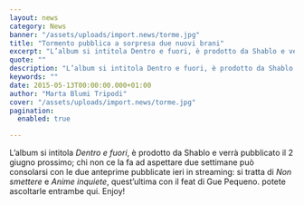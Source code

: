 ```yaml
---
layout: news
category: News
banner: "/assets/uploads/import.news/torme.jpg"
title: "Tormento pubblica a sorpresa due nuovi brani"
excerpt: "L’album si intitola Dentro e fuori, è prodotto da Shablo e verrà pubblicato il 2 giugno prossimo; chi non ce la fa ad aspettare due settimane può consolarsi con le due anteprime pubblicate ieri in streaming: si tratta di Non smettere e Anime inquiete, quest’ultima con il feat di Gue Pequeno. potete ascoltarle entrambe qui. [&hellip"
quote: ""
description: "L’album si intitola Dentro e fuori, è prodotto da Shablo e verrà pubblicato il 2 giugno prossimo; chi non ce la fa ad aspettare due settimane può consolarsi con le due anteprime pubblicate ieri in streaming: si tratta di Non smettere e Anime inquiete, quest’ultima con il feat di Gue Pequeno. potete ascoltarle entrambe qui. [&hellip"
keywords: ""
date: 2015-05-13T00:00:00.000+01:00
author: "Marta Blumi Tripodi"
cover: "/assets/uploads/import.news/torme.jpg"
pagination:
  enabled: true

---
```


L’album si intitola _Dentro e fuori_, è prodotto da Shablo e verrà pubblicato il 2 giugno prossimo; chi non ce la fa ad aspettare due settimane può consolarsi con le due anteprime pubblicate ieri in streaming: si tratta di _Non smettere_ e _Anime inquiete_, quest’ultima con il feat di Gue Pequeno. potete ascoltarle entrambe qui. Enjoy!  